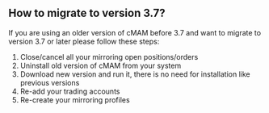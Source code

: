 ## How to migrate to version 3.7?

If you are using an older version of cMAM before 3.7 and want to migrate to version 3.7 or later please follow these steps:

1. Close/cancel all your mirroring open positions/orders
2. Uninstall old version of cMAM from your system
3. Download new version and run it, there is no need for installation like previous versions
4. Re-add your trading accounts
5. Re-create your mirroring profiles